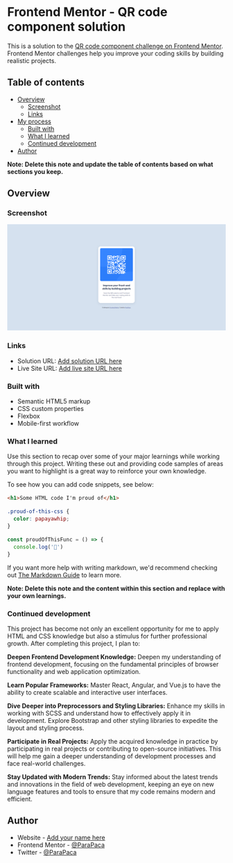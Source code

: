 # Frontend Mentor - QR code component solution

This is a solution to the [QR code component challenge on Frontend Mentor](https://www.frontendmentor.io/challenges/qr-code-component-iux_sIO_H). Frontend Mentor challenges help you improve your coding skills by building realistic projects. 

## Table of contents

- [Overview](#overview)
  - [Screenshot](#screenshot)
  - [Links](#links)
- [My process](#my-process)
  - [Built with](#built-with)
  - [What I learned](#what-i-learned)
  - [Continued development](#continued-development)
- [Author](#author)

**Note: Delete this note and update the table of contents based on what sections you keep.**

## Overview

### Screenshot

![](./screenshots/screenshot_1.png)

### Links

- Solution URL: [Add solution URL here](https://your-solution-url.com)
- Live Site URL: [Add live site URL here](https://your-live-site-url.com)


### Built with

- Semantic HTML5 markup
- CSS custom properties
- Flexbox
- Mobile-first workflow


### What I learned

Use this section to recap over some of your major learnings while working through this project. Writing these out and providing code samples of areas you want to highlight is a great way to reinforce your own knowledge.

To see how you can add code snippets, see below:

```html
<h1>Some HTML code I'm proud of</h1>
```
```css
.proud-of-this-css {
  color: papayawhip;
}
```
```js
const proudOfThisFunc = () => {
  console.log('🎉')
}
```

If you want more help with writing markdown, we'd recommend checking out [The Markdown Guide](https://www.markdownguide.org/) to learn more.

**Note: Delete this note and the content within this section and replace with your own learnings.**

### Continued development

This project has become not only an excellent opportunity for me to apply HTML and CSS knowledge but also a stimulus for further professional growth. After completing this project, I plan to:

**Deepen Frontend Development Knowledge:**
Deepen my understanding of frontend development, focusing on the fundamental principles of browser functionality and web application optimization.

**Learn Popular Frameworks:**
Master React, Angular, and Vue.js to have the ability to create scalable and interactive user interfaces.

**Dive Deeper into Preprocessors and Styling Libraries:**
Enhance my skills in working with SCSS and understand how to effectively apply it in development. Explore Bootstrap and other styling libraries to expedite the layout and styling process.

**Participate in Real Projects:**
Apply the acquired knowledge in practice by participating in real projects or contributing to open-source initiatives. This will help me gain a deeper understanding of development processes and face real-world challenges.

**Stay Updated with Modern Trends:**
Stay informed about the latest trends and innovations in the field of web development, keeping an eye on new language features and tools to ensure that my code remains modern and efficient.


## Author

- Website - [Add your name here](https://www.your-site.com)
- Frontend Mentor - [@ParaPaca](https://www.frontendmentor.io/profile/ParaPaca)
- Twitter - [@ParaPaca](https://www.twitter.com/ParaPaca)

